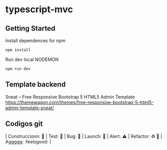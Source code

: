 # typescript-mvc

## Getting Started

Install dependences for npm
```
npm install

```

Run dev local NODEMON
```
npm run dev
```

## Template backend 
Sneat – Free Responsive Bootstrap 5 HTML5 Admin Template
https://themewagon.com/themes/free-responsive-bootstrap-5-html5-admin-template-sneat/


## Codigos git

| Construccionn: :construction: | Test: :test_tube: | Bug: :space_invader: | Launch: :rocket: | Alert: :warning: | Refactor: :recycle: :poop: | Aggggg: :feelsgood: |